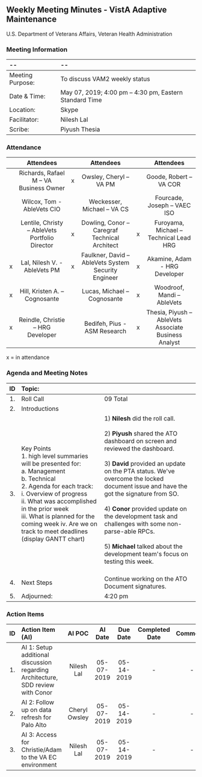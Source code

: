 ## Weekly Meeting Minutes  - VistA Adaptive Maintenance
U.S. Department of Veterans Affairs, Veteran Health Administration


### Meeting Information
| -- | -- |
|:---|:---|
| Meeting Purpose: | To discuss VAM2 weekly status  |
| Date & Time: | May 07, 2019; 4:00 pm – 4:30 pm, Eastern Standard Time |
| Location:	| Skype | 
| Facilitator:	| Nilesh Lal |
| Scribe: | Piyush Thesia |


### Attendance

|  | Attendees |  | Attendees	|  | Attendees |
|:---:|:---:|:---:|:---:|:---:|:---:|
|  | Richards, Rafael M – VA Business Owner | x | Owsley, Cheryl – VA PM |  | Goode, Robert – VA COR |
|  | Wilcox, Tom - AbleVets CIO |  | Weckesser, Michael – VA CS |  | Fourcade, Joseph – VAEC ISO |
|  | Lentile, Christy – AbleVets Portfolio Director | x | Dowling, Conor – Caregraf Technical Architect | x | Furoyama, Michael – Technical Lead HRG | 
| x | Lal, Nilesh V. - AbleVets PM | x | Faulkner, David – AbleVets System Security Engineer | x | Akamine, Adam - HRG Developer |
| x | Hill, Kristen A. – Cognosante |  | Lucas, Michael – Cognosante  | x | Woodroof, Mandi – AbleVets |
| x | Reindle, Christie – HRG Developer |  | Bedifeh, Pius - ASM Research  | x | Thesia, Piyush – AbleVets Associate Business Analyst |

x = in attendance




### Agenda and Meeting Notes

| ID | Topic: |  |
|:---:|:---|:---|
| 1. | Roll Call | 09 Total |
| 2. | Introductions |  | 
| 3. | Key Points </br> 1.	high level summaries will be presented for: </br> a.	Management </br> b.	Technical </br> 2.	Agenda for each track: </br> i.	Overview of progress </br> ii.	What was accomplished in the prior week </br> iii.	What is planned for the coming week iv.	Are we on track to meet deadlines (display GANTT chart) | 1)	**Nilesh** did the roll call. </br> </br>  2)	**Piyush** shared the ATO dashboard on screen and reviewed the dashboard. </br> </br>  3)	**David** provided an update on the PTA status.  We've overcome the locked document issue and have the got the signature from SO.   </br> </br>  4) **Conor** provided update on the development task and challenges with some non-parse-able RPCs.  </br> </br>  5)	**Michael** talked about the development team's focus on testing this week.   </br> </br> | 6) **Connor** explained how they are using the VAEC environments. | 
| 4. |	Next Steps | Continue working on the ATO Document signatures. |
| 5. | Adjourned: | 4:20 pm |




### Action Items

| ID | Action Item (AI) | AI POC | AI Date | Due Date | Completed Date | Comments |
|:---:|:---|:---:|:---:|:---:|:---:|:---:|
| 1. | AI 1: Setup additional discussion regarding Architecture, SDD review with Conor | Nilesh Lal | 05-07-2019 | 05-14-2019 | - | - | 
| 2. | AI 2: Follow up on data refresh for Palo Alto | Cheryl Owsley | 05-07-2019 | 05-14-2019 | - | - |
| 3. | AI 3: Access for Christie/Adam to the VA EC environment | Nilesh Lal | 05-07-2019 | 05-14-2019 | - | - |



